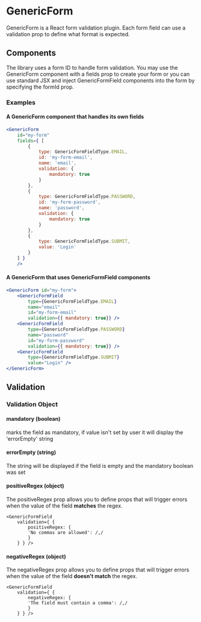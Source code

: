 # GenericForm

GenericForm is a React form validation plugin. 
Each form field can use a validation prop to define what format is expected.

## Components

The library uses a form ID to handle form validation. You may use the GenericForm component
with a fields prop to create your form or you can use standard JSX and inject GenericFormField components
into the form by specifying the formId prop.

### Examples

#### A GenericForm component that handles its own fields

```jsx
<GenericForm 
    id="my-form"
    fields={ [
        {
            type: GenericFormFieldType.EMAIL,
            id: 'my-form-email',
            name: 'email',
            validation: {
                mandatory: true
            }
        },
        {
            type: GenericFormFieldType.PASSWORD,
            id: 'my-form-password',
            name: 'password',
            validation: {
                mandatory: true
            }
        },
        {
            type: GenericFormFieldType.SUBMIT,
            value: 'Login'
        }
    ] }
    />
```
#### A GenericForm that uses GenericFormField components
```jsx
<GenericForm id="my-form">
    <GenericFormField 
        type={GenericFormFieldType.EMAIL} 
        name="email" 
        id="my-form-email"
        validation={{ mandatory: true}} />
    <GenericFormField 
        type={GenericFormFieldType.PASSWORD} 
        name="password" 
        id="my-form-password"
        validation={{ mandatory: true}} />
    <GenericFormField 
        type={GenericFormFieldType.SUBMIT} 
        value="Login" />
</GenericForm>
```

## Validation

### Validation Object

#### mandatory (boolean)
 marks the field as mandatory, if value isn't set by user it will display
the 'errorEmpty' string


#### errorEmpty (string)
The string will be displayed if the field is empty and the mandatory boolean was set


#### positiveRegex (object)
The positiveRegex prop allows you to define props that will trigger errors when the value of the field
**matches** the regex.
```
<GenericFormField
    validation={ {
        positiveRegex: {
        'No commas are allowed': /,/
        }
    } } />
```

#### negativeRegex (object)
The negativeRegex prop allows you to define props that will trigger errors when the value of the field
**doesn't match** the regex.
```
<GenericFormField
    validation={ {
        negativeRegex: {
        'The field must contain a comma': /,/
        }
    } } />
```
